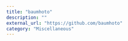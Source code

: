 ```yaml
---
title: "baumhoto"
description: ""
external_url: "https://github.com/baumhoto"
category: "Miscellaneous"
---
```

